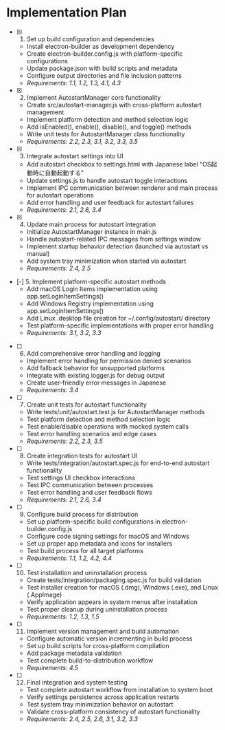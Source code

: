 # Implementation Plan

- [x] 1. Set up build configuration and dependencies
  - Install electron-builder as development dependency
  - Create electron-builder.config.js with platform-specific configurations
  - Update package.json with build scripts and metadata
  - Configure output directories and file inclusion patterns
  - _Requirements: 1.1, 1.2, 1.3, 4.1, 4.3_

- [x] 2. Implement AutostartManager core functionality
  - Create src/autostart-manager.js with cross-platform autostart management
  - Implement platform detection and method selection logic
  - Add isEnabled(), enable(), disable(), and toggle() methods
  - Write unit tests for AutostartManager class functionality
  - _Requirements: 2.2, 2.3, 3.1, 3.2, 3.3, 3.5_

- [x] 3. Integrate autostart settings into UI
  - Add autostart checkbox to settings.html with Japanese label "OS起動時に自動起動する"
  - Update settings.js to handle autostart toggle interactions
  - Implement IPC communication between renderer and main process for autostart operations
  - Add error handling and user feedback for autostart failures
  - _Requirements: 2.1, 2.6, 3.4_

- [x] 4. Update main process for autostart integration
  - Initialize AutostartManager instance in main.js
  - Handle autostart-related IPC messages from settings window
  - Implement startup behavior detection (launched via autostart vs manual)
  - Add system tray minimization when started via autostart
  - _Requirements: 2.4, 2.5_

- [-] 5. Implement platform-specific autostart methods
  - Add macOS Login Items implementation using app.setLoginItemSettings()
  - Add Windows Registry implementation using app.setLoginItemSettings()
  - Add Linux .desktop file creation for ~/.config/autostart/ directory
  - Test platform-specific implementations with proper error handling
  - _Requirements: 3.1, 3.2, 3.3_

- [ ] 6. Add comprehensive error handling and logging
  - Implement error handling for permission denied scenarios
  - Add fallback behavior for unsupported platforms
  - Integrate with existing logger.js for debug output
  - Create user-friendly error messages in Japanese
  - _Requirements: 3.4_

- [ ] 7. Create unit tests for autostart functionality
  - Write tests/unit/autostart.test.js for AutostartManager methods
  - Test platform detection and method selection logic
  - Test enable/disable operations with mocked system calls
  - Test error handling scenarios and edge cases
  - _Requirements: 2.2, 2.3, 3.5_

- [ ] 8. Create integration tests for autostart UI
  - Write tests/integration/autostart.spec.js for end-to-end autostart functionality
  - Test settings UI checkbox interactions
  - Test IPC communication between processes
  - Test error handling and user feedback flows
  - _Requirements: 2.1, 2.6, 3.4_

- [ ] 9. Configure build process for distribution
  - Set up platform-specific build configurations in electron-builder.config.js
  - Configure code signing settings for macOS and Windows
  - Set up proper app metadata and icons for installers
  - Test build process for all target platforms
  - _Requirements: 1.1, 1.2, 4.2, 4.4_

- [ ] 10. Test installation and uninstallation process
  - Create tests/integration/packaging.spec.js for build validation
  - Test installer creation for macOS (.dmg), Windows (.exe), and Linux (.AppImage)
  - Verify application appears in system menus after installation
  - Test proper cleanup during uninstallation process
  - _Requirements: 1.2, 1.3, 1.5_

- [ ] 11. Implement version management and build automation
  - Configure automatic version incrementing in build process
  - Set up build scripts for cross-platform compilation
  - Add package metadata validation
  - Test complete build-to-distribution workflow
  - _Requirements: 4.5_

- [ ] 12. Final integration and system testing
  - Test complete autostart workflow from installation to system boot
  - Verify settings persistence across application restarts
  - Test system tray minimization behavior on autostart
  - Validate cross-platform consistency of autostart functionality
  - _Requirements: 2.4, 2.5, 2.6, 3.1, 3.2, 3.3_